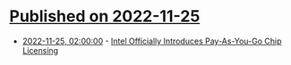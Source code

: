 # [Published on 2022-11-25](index.md)

* [2022-11-25, 02:00:00](https://tech.slashdot.org/story/22/11/24/2131201/intel-officially-introduces-pay-as-you-go-chip-licensing?utm_source=rss1.0mainlinkanon&utm_medium=feed) - [Intel Officially Introduces Pay-As-You-Go Chip Licensing](https://tech.slashdot.org/story/22/11/24/2131201/intel-officially-introduces-pay-as-you-go-chip-licensing?utm_source=rss1.0mainlinkanon&utm_medium=feed)

